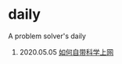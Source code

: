 # daily

A problem solver's daily

1. 2020.05.05 [如何自带科学上网](https://github.com/xiaoming2028/FreePAC)
